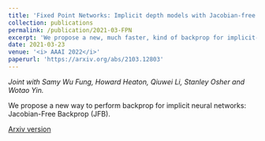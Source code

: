 ```yaml
---
title: 'Fixed Point Networks: Implicit depth models with Jacobian-free backprop.'
collection: publications
permalink: /publication/2021-03-FPN
excerpt: 'We propose a new, much faster, kind of backprop for implicit-depth neural networks.'
date: 2021-03-23
venue: '<i> AAAI 2022</i>'
paperurl: 'https://arxiv.org/abs/2103.12803'
---
```


<i> Joint with Samy Wu Fung, Howard Heaton, Qiuwei Li, Stanley Osher and Wotao Yin.</i>

We propose a new way to perform backprop for implicit neural networks: Jacobian-Free Backprop (JFB).

[Arxiv version](https://arxiv.org/abs/2103.12803)
